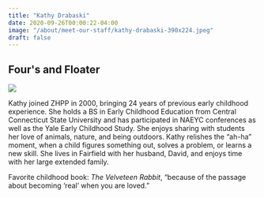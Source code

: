 ```yaml
---
title: "Kathy Drabaski"
date: 2020-09-26T00:00:22-04:00
image: "/about/meet-our-staff/kathy-drabaski-390x224.jpeg"
draft: false
---
```


## Four's and Floater

![](/about/meet-our-staff/kathy-drabaski-150x150.jpeg)

Kathy joined ZHPP in 2000, bringing 24 years of previous early childhood experience. She holds a BS in Early Childhood Education from Central Connecticut State University and has participated in NAEYC conferences as well as the Yale Early Childhood Study. She enjoys sharing with students her love of animals, nature, and being outdoors. Kathy relishes the “ah-ha” moment, when a child figures something out, solves a problem, or learns a new skill. She lives in Fairfield with her husband, David, and enjoys time with her large extended family.

Favorite childhood book: *The Velveteen Rabbit*, “because of the passage about becoming ‘real’ when you are loved.”
